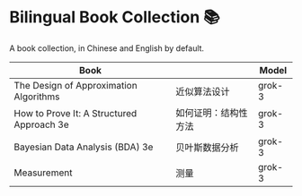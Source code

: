 # Bilingual Book Collection 📚

A book collection, in Chinese and English by default.

| Book                                      |            | Model  |
| ----------------------------------------- | ---------- | ------ |
| The Design of Approximation Algorithms    | 近似算法设计     | grok-3 |
| How to Prove It: A Structured Approach 3e | 如何证明：结构性方法 | grok-3 |
| Bayesian Data Analysis (BDA) 3e           | 贝叶斯数据分析    | grok-3 |
| Measurement                               | 测量         | grok-3 |
